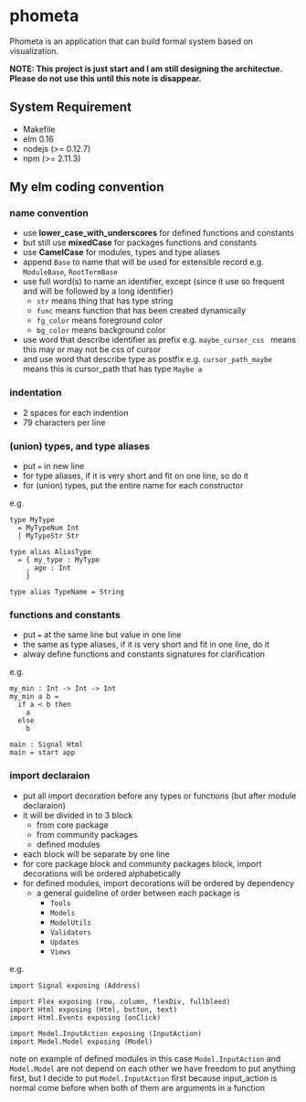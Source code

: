 # phometa
Phometa is an application that can build formal system based on visualization.

**NOTE: This project is just start and I am still designing the architectue.**
**Please do not use this until this note is disappear.**

## System Requirement
- Makefile
- elm 0.16
- nodejs (>= 0.12.7)
- npm (>= 2.11.3)

## My elm coding convention

### name convention
- use **lower_case_with_underscores** for defined functions and constants
- but still use **mixedCase** for packages functions and constants
- use **CamelCase** for modules, types and type aliases
- append `Base` to name that will be used for extensible record
  e.g. `ModuleBase`, `RootTermBase`
- use full word(s) to name an identifier, except
      (since it use so frequent and will be followed by a long identifier)
  - `str` means thing that has type string
  - `func` means function that has been created dynamically
  - `fg_color` means foreground color
  - `bg_color` means background color
- use word that describe identifier as prefix
    e.g. `maybe_cursor_css ` means this may or may not be css of cursor
- and use word that describe type as postfix
    e.g. `cursor_path_maybe` means this is cursor_path that has type `Maybe a`


### indentation
- 2 spaces for each indention
- 79 characters per line


### (union) types, and type aliases
- put `=` in new line
- for type aliases, if it is very short and fit on one line, so do it
- for (union) types, put the entire name for each constructor

e.g.

```
type MyType
  = MyTypeNum Int
  | MyTypeStr Str

type alias AliasType
  = { my_type : MyType
    , age : Int
    }

type alias TypeName = String
```

### functions and constants
- put `=` at the same line but value in one line
- the same as type aliases, if it is very short and fit in one line, do it
- alway define functions and constants signatures for clarification

e.g.

```
my_min : Int -> Int -> Int
my_min a b =
  if a < b then
    a
  else
    b

main : Signal Html
main = start app
```

### import declaraion
- put all import decoration before any types or functions
    (but after module declaraion)
- it will be divided in to 3 block
  - from core package
  - from community packages
  - defined modules
- each block will be separate by one line
- for core package block and community packages block,
    import decorations will be ordered alphabetically
- for defined modules, import decorations will be ordered by dependency
  - a general guideline of order between each package is
    - `Tools`
    - `Models`
    - `ModelUtils`
    - `Validators`
    - `Updates`
    - `Views`

e.g.

```
import Signal exposing (Address)

import Flex exposing (row, column, flexDiv, fullbleed)
import Html exposing (Html, button, text)
import Html.Events exposing (onClick)

import Model.InputAction exposing (InputAction)
import Model.Model exposing (Model)
```
note on example of defined modules
  in this case `Model.InputAction` and `Model.Model` are not depend on
  each other we have freedom to put anything first, but I decide to put
  `Model.InputAction` first because input_action is normal come before when
  both of them are arguments in a function
